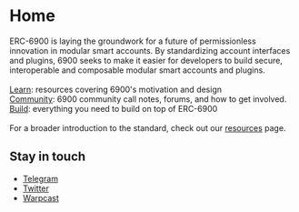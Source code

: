 # Home

ERC-6900 is laying the groundwork for a future of permissionless innovation in modular smart accounts. By standardizing account interfaces and plugins, 6900 seeks to make it easier for developers to build secure, interoperable and composable modular smart accounts and plugins.\
\
[Learn](learn/): resources covering 6900's motivation and design\
[Community](learn/community.md): 6900 community call notes, forums, and how to get involved.\
[Build](broken-reference): everything you need to build on top of ERC-6900\
\
For a broader introduction to the standard, check out our [resources](resources.md) page.



## Stay in touch

* [Telegram](https://t.me/+KfB9WuhKDgk5YzIx)
* [Twitter](https://twitter.com/erc6900)
* [Warpcast](https://warpcast.com/erc6900)&#x20;
